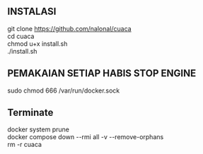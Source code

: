 ## INSTALASI
git clone https://github.com/nalonal/cuaca<br>
cd cuaca<br>
chmod u+x install.sh<br>
./install.sh

## PEMAKAIAN SETIAP HABIS STOP ENGINE
sudo chmod 666 /var/run/docker.sock

## Terminate
docker system prune<br>
docker compose down --rmi all -v --remove-orphans<br>
rm -r cuaca